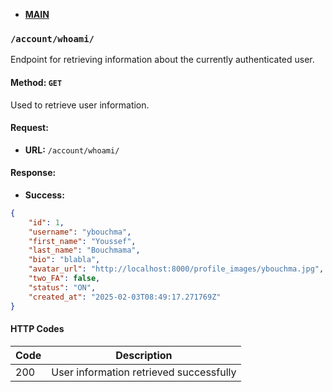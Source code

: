 * **[MAIN](https://github.com/7h3Y055/ft_transcendence/blob/main/backend/documentation/main.md)**

### `/account/whoami/`
Endpoint for retrieving information about the currently authenticated user.

#### Method: `GET`
Used to retrieve user information.

#### Request:
* **URL:** `/account/whoami/`

#### Response:
* **Success:**
```json
{
    "id": 1,
    "username": "ybouchma",
    "first_name": "Youssef",
    "last_name": "Bouchmama",
    "bio": "blabla",
    "avatar_url": "http://localhost:8000/profile_images/ybouchma.jpg",
    "two_FA": false,
    "status": "ON",
    "created_at": "2025-02-03T08:49:17.271769Z"
}
```

#### HTTP Codes

| Code | Description                |
|------|----------------------------|
| 200  | User information retrieved successfully |



